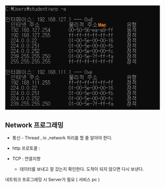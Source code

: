 
![image-20200422153357046](images/image-20200422153357046.png)

## Network 프로그래밍
* 통신 - Thread , io ,network 처리를 할 줄 알아야 한다.

* http 프로토콜 : 

* TCP : 연결지향
  * 데이터를 보내고 잘 갔는지 확인한다. 도착이 되지 않으면 다시 보낸다. 





네트워크 프로그래밍 시 Server가 필요 ( 서비스 pc )
